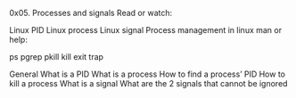 0x05. Processes and signals
Read or watch:

Linux PID
Linux process
Linux signal
Process management in linux
man or help:

ps
pgrep
pkill
kill
exit
trap

General
What is a PID
What is a process
How to find a process’ PID
How to kill a process
What is a signal
What are the 2 signals that cannot be ignored
